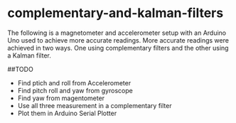 # complementary-and-kalman-filters
The following is a magnetometer and accelerometer setup with an Arduino Uno used to achieve more accurate readings. More accurate readings were achieved in two ways. One using complementary filters and the other using a Kalman filter. 


##TODO
* Find ptich and roll from Accelerometer
* Find pitch roll and yaw from gyroscope
* Find yaw from magentometer
* Use all three measurement in a complementary filter
* Plot them in Arduino Serial Plotter